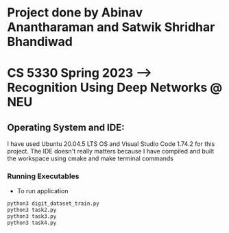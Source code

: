 # Project done by Abinav Anantharaman and Satwik Shridhar Bhandiwad
# CS 5330 Spring 2023 --> Recognition Using Deep Networks @ NEU

## Operating System and IDE:

I have used Ubuntu 20.04.5 LTS OS and Visual Studio Code 1.74.2 for this project. 
The IDE doesn't really matters because I have compiled and built the workspace using cmake and make terminal commands

### Running Executables
* To run application  
```bash
python3 digit_dataset_train.py
python3 task2.py
python3 task3.py
python3 task4.py
```